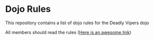 Dojo Rules
==========

This repository contains a list of dojo rules for the Deadly Vipers dojo

All members should read the rules
([Here is an awesome link](https://github.com/deadlyvipers))
